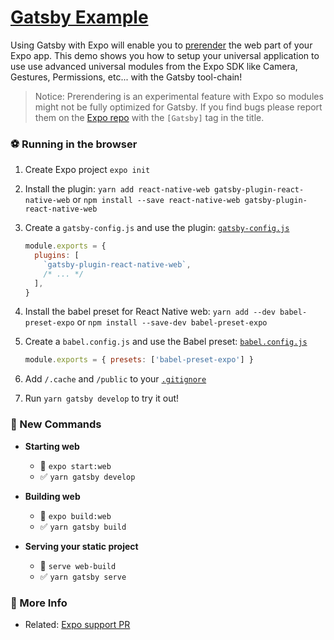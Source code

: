 # [Gatsby Example](https://www.gatsbyjs.org/)

Using Gatsby with Expo will enable you to [prerender](https://www.netlify.com/blog/2016/11/22/prerendering-explained/) the web part of your Expo app. This demo shows you how to setup your universal application to use use advanced universal modules from the Expo SDK like Camera, Gestures, Permissions, etc... with the Gatsby tool-chain!

> Notice: Prerendering is an experimental feature with Expo so modules might not be fully optimized for Gatsby. If you find bugs please report them on the [Expo repo](https://github.com/expo/expo/issues) with the `[Gatsby]` tag in the title.

### ⚽️ Running in the browser

1. Create Expo project `expo init`
2. Install the plugin: `yarn add react-native-web gatsby-plugin-react-native-web` or `npm install --save react-native-web gatsby-plugin-react-native-web`
3. Create a `gatsby-config.js` and use the plugin:
   [`gatsby-config.js`](./gatsby-config.js)

   ```js
   module.exports = {
     plugins: [
       `gatsby-plugin-react-native-web`,
       /* ... */
     ],
   }
   ```

4. Install the babel preset for React Native web: `yarn add --dev babel-preset-expo` or `npm install --save-dev babel-preset-expo`

5. Create a `babel.config.js` and use the Babel preset:
   [`babel.config.js`](./babel.config.js)

   ```js
   module.exports = { presets: ['babel-preset-expo'] }
   ```

6. Add `/.cache` and `/public` to your [`.gitignore`](./.gitignore)
7. Run `yarn gatsby develop` to try it out!


### 🏁 New Commands

- **Starting web**
  - 🚫 `expo start:web`
  - ✅ `yarn gatsby develop`

- **Building web**
  - 🚫 `expo build:web`
  - ✅ `yarn gatsby build`

- **Serving your static project**
  - 🚫 `serve web-build`
  - ✅ `yarn gatsby serve`

### 👀 More Info

- Related: [Expo support PR](https://github.com/slorber/gatsby-plugin-react-native-web/pull/14)